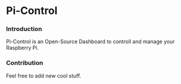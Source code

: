 # Pi-Control

### Introduction
Pi-Control is an Open-Source Dashboard to controll and manage your Raspberry Pi.

### Contribution
Feel free to add new cool stuff.
